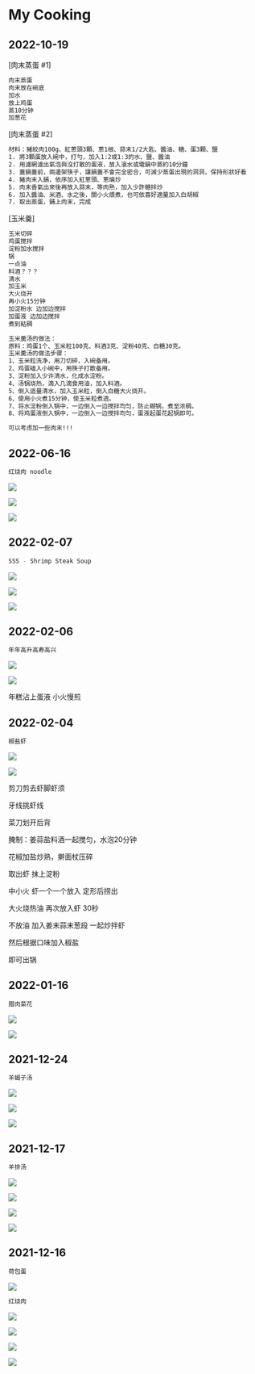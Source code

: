 # My Cooking

## 2022-10-19

[肉末蒸蛋 #1]

```bash
肉末蒸蛋
肉末放在碗底
加水
放上鸡蛋
蒸10分钟
加葱花
```

[肉末蒸蛋 #2]

```bash
材料：豬絞肉100g、紅蔥頭3顆、蔥1根、蒜末1/2大匙、醬油、糖、蛋3顆、鹽
1. 將3顆蛋放入碗中，打勻，加入1:2或1:3的水、鹽、醬油
2. 用濾網濾出氣泡與沒打散的蛋液，放入滾水或電鍋中蒸約10分鐘
3. 蓋鍋蓋前，兩邊架筷子，讓鍋蓋不會完全密合，可減少蒸蛋出現的洞洞，保持形狀好看
4. 豬肉末入鍋，依序加入紅蔥頭、蔥煸炒
5. 肉末香氣出來後再放入蒜末，等肉熟，加入少許糖拌炒
6. 加入醬油、米酒、水之後，關小火煨煮，也可依喜好適量加入白胡椒
7. 取出蒸蛋，鋪上肉末，完成
```

[玉米羹]

```bash
玉米切碎
鸡蛋搅拌
淀粉加水搅拌
锅
一点油
料酒？？？
清水
加玉米
大火烧开
再小火15分钟
加淀粉水 边加边搅拌
加蛋液 边加边搅拌
煮到粘稠

玉米羹汤的做法：
原料：鸡蛋1个、玉米粒100克、料酒3克、淀粉40克、白糖30克。
玉米羹汤的做法步骤：
1、玉米粒洗净，用刀切碎，入碗备用。
2、鸡蛋磕入小碗中，用筷子打散备用。
3、淀粉加入少许清水，化成水淀粉。
4、汤锅烧热，滴入几滴食用油，加入料酒。
5、倒入适量清水，加入玉米粒，倒入白糖大火烧开。
6、使用小火煮15分钟，使玉米粒煮透。
7、将水淀粉倒入锅中，一边倒入一边搅拌均匀，防止糊锅，煮至浓稠。
8、将鸡蛋液倒入锅中，一边倒入一边搅拌均匀，蛋液起蛋花起锅即可。

可以考虑加一些肉末!!!
```

## 2022-06-16

```bash
红烧肉 noodle
```

![](images\2022\20220616_PorkNoodle_01.png)

![](images\2022\20220616_PorkNoodle_02.png)

![](images\2022\20220616_PorkNoodle_03.png)

## 2022-02-07

```bash
SSS - Shrimp Steak Soup
```

![](images\2022\20220207_SSS_01.jpg)

![](images\2022\20220207_SSS_02.jpg)

![](images\2022\20220207_SSS_03.jpg)

## 2022-02-06

```bash
年年高升高寿高兴
```

![](images\2022\20220206_ChineseNewYearCake_01.jpg)

![](images\2022\20220206_ChineseNewYearCake_02.jpg)

年糕沾上蛋液
小火慢煎

## 2022-02-04

```bash
椒盐虾
```

![](images\2022\20220204_shrimp_01.png)

![](images\2022\20220204_shrimp_02.png)

剪刀剪去虾脚虾须

牙线挑虾线

菜刀划开后背

腌制：姜蒜盐料酒一起搅匀，水泡20分钟

花椒加盐炒熟，擀面杖压碎

取出虾 抹上淀粉

中小火 虾一个一个放入 定形后捞出

大火烧热油 再次放入虾 30秒

不放油 加入姜末蒜末葱段 一起炒拌虾

然后根据口味加入椒盐

即可出锅

## 2022-01-16

```bash
腊肉菜花
```

![](images\2022\20220116_MeatCauliflower_01.jpg)

![](images\2022\20220116_MeatCauliflower_02.jpg)

## 2021-12-24

```bash
羊蝎子汤
```

![](images\2021\20211224_LambSoup_01.jpg)

![](images\2021\20211224_LambSoup_02.jpg)

![](images\2021\20211224_LambSoup_03.jpg)

## 2021-12-17

```bash
羊排汤
```

![](images\2021\20211217_LambSoup_01.jpg)

![](images\2021\20211217_LambSoup_02.jpg)

![](images\2021\20211217_LambSoup_03.jpg)

![](images\2021\20211217_LambSoup_04.jpg)

## 2021-12-16

```bash
荷包蛋
```

![](images\2021\20211216_egg_01.jpg)

```bash
红烧肉
```

![](images\2021\20211216_BraisedPork_01.jpg)

![](images\2021\20211216_BraisedPork_02.jpg)

![](images\2021\20211216_BraisedPork_03.jpg)

![](images\2021\20211216_BraisedPork_04.jpg)
